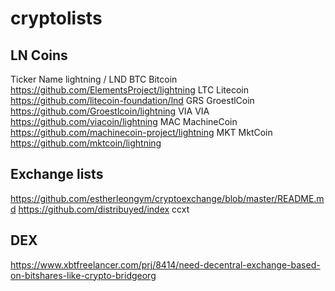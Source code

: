 # cryptolists

## LN Coins

Ticker	Name	lightning / LND
BTC	Bitcoin	https://github.com/ElementsProject/lightning
LTC	Litecoin	https://github.com/litecoin-foundation/lnd
GRS	GroestlCoin	https://github.com/Groestlcoin/lightning
VIA	VIA	https://github.com/viacoin/lightning
MAC	MachineCoin	https://github.com/machinecoin-project/lightning
MKT	MktCoin	https://github.com/mktcoin/lightning


## Exchange lists
https://github.com/estherleongym/cryptoexchange/blob/master/README.md
https://github.com/distribuyed/index
ccxt

## DEX
https://www.xbtfreelancer.com/prj/8414/need-decentral-exchange-based-on-bitshares-like-crypto-bridgeorg
